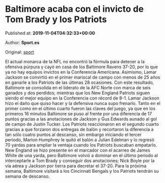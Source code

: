 
# Baltimore acaba con el invicto de Tom Brady y los Patriots

Published at: **2019-11-04T04:32:33+00:00**

Author: **Sport.es**

Original: [sport](https://www.sport.es/es/noticias/nfl/baltimore-acaba-con-invicto-patriots-nfl-7713449)

El actual monarca de la NFL no encontró la fórmula para detener a la ofensiva púrpura y cayó en casa de los Baltimore Ravens 37-20, por lo que ya no hay equipos invictos en la Conferencia Americana.
Asimismo, Lamar Jackson se convirtió en el primer mariscal de campo con menos de 25 años en ganarle a los Patriots de las últimas 28 ocasiones.
Con este resultado, Baltimore se consolida en el liderato de la AFC Norte con marca de seis ganados y dos perdidos; mientras que los New England Patriots siguen siendo el mejor equipo en la Conferencia con récord de 8-1.
Lamar Jackson hizo el daño que quiso hacer y la defensiva nunca supo frenarlo. Tanto en el primer como en el último cuarto fueron las claves del juego, ya que en los primeros 16 minutos Baltimore se puso al frente por una diferencia de 17 puntos gracias a las anotaciones de Jackson y Gus Edwards aunado al gol de campo de Justin Tucker.
Los Patriots reaccionaron en el segundo cuarto gracias a que forzaron dos entregas de balón y recortaron la diferencia a tan sólo cuatro puntos al descanso, sin embargo iniciando el tercer periodo, Marlon Humphrey le quitó el balón a Julian Edelman y lo regresó 70 yardas para ampliar la ventaja cuando los Patriots buscaban empatarlo.
New England se hizo presente en el marcador con el acarreo de James White de una yarda, pero Baltimore volvió a dominar en el último periodo al interceptarle a Tom Brady y conseguir dos anotaciones; Nick Boyle por la vía aérea y Jackson por tierra para decretar el 37-20.
Para la próxima semana, Baltimore visitará a los Cincinnati Bengals y los Patriots tendrán su semana de descanso.
